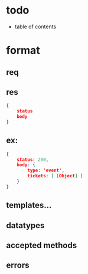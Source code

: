 # todo
- table of contents
# format
## req
## res
```json
{
    status
    body
}
```
## ex:
```json
{
    status: 200,
    body: {
        type: 'event',
        tickets: [ [Object] ]
    }
}
```

## templates...
## datatypes
## accepted methods
## errors
